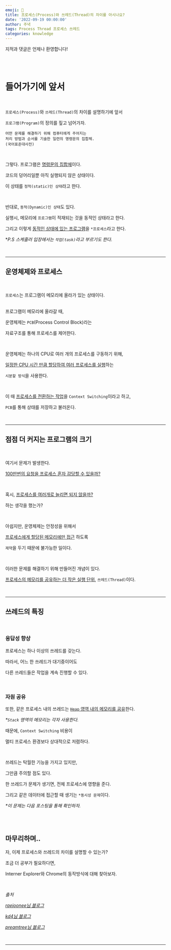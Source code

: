 ```yaml
---
emoji: 🔮
title: 프로세스(Process)와 쓰레드(Thread)의 차이를 아시나요?
date: '2022-09-19 00:00:00'
author: 주녁
tags: Process Thread 프로세스 쓰레드
categories: knowledge
---
```


지적과 댓글은 언제나 환영합니다!

<br/><br/>

# 들어가기에 앞서

<br>

`프로세스(Process)`와 `쓰레드(Thread)`의 차이를 설명하기에 앞서

`프로그램(Program)`의 정의를 짚고 넘어가자.

    어떤 문제를 해결하기 위해 컴퓨터에게 주어지는 
    처리 방법과 순서를 기술한 일련의 명령문의 집합체.
    (국어표준대사전)

<br>

그렇다. 프로그램은 <u>명령문의 집합체</u>이다. 

코드의 덩어리일뿐 아직 실행되지 않은 상태이다. 

이 상태를 `정적(static)인 상태`라고 한다.

<br>

반대로, `동적(Dynamic)인 상태`도 있다.

실행시, 메모리에 `프로그램`이 적재되는 것을 동적인 상태라고 한다. 

그리고 이렇게 <u>동적인 상태에 있는 프로그램</u>을 `*프로세스`라고 한다.

*_P.S 스케줄러 입장에서는 `작업(task)`라고 부르기도 한다._

<br/>

---
## **운영체제와 프로세스**

<br/>

`프로세스`는 프로그램이 메모리에 올라가 있는 상태이다.

<br>
프로그램이 메모리에 올라갈 때, 

운영체제는 `PCB`(Process Control Block)라는 

자료구조를 통해 프로세스를 제어한다.

<br>

운영체제는 하나의 CPU로 여러 개의 프로세스를 구동하기 위해,

<u>일정한 CPU 시간 만큼 할당하여 여러 프로세스를 실행</u>하는

 `시분할 방식`을 사용한다.

<br>

이 때 <u>프로세스를 전환하는 작업</u>을 `Context Switching`이라고 하고, 

`PCB`를 통해 상태를 저장하고 불러온다.

<br>

---
## 점점 더 커지는 프로그램의 크기

<br>

여기서 문제가 발생한다.

<u>100만번의 요청을 프로세스 혼자 감당할 수 있을까?</u>

<br>

혹시, <u>프로세스를 여러개로 늘리면 되지 않을까?</u> 

하는 생각을 했는가?

<br>

아쉽지만, 운영체제는 안정성을 위해서 

<u>프로세스에게 할당된 메모리에만 접근</u> 하도록 

`제약`을 두기 때문에 불가능한 일이다.

<br>

이러한 문제를 해결하기 위해 만들어진 개념이 있다.

<u>프로세스의 메모리를 공유하는 더 작은 실행 단위</u>, `쓰레드(Thread)`이다.

<br>

---
## **쓰레드의 특징**

<br>

### **응답성 향상**

프로세스는 하나 이상의 쓰레드를 갖는다.

따라서, 어느 한 쓰레드가 대기중이어도 

다른 쓰레드들은 작업을 계속 진행할 수 있다.

<br>

### **자원 공유**

또한, 같은 프로세스 내의 쓰레드는 <u>`Heap` 영역 내의 메모리를 공유</u>한다. 

_*`Stack` 영역의 메모리는 각자 사용한다._

때문에, `Context Switching` 비용이 

멀티 프로세스 환경보다 상대적으로 저렴하다.

<br>

쓰레드는 탁월한 기능을 가지고 있지만,

그만큼 주의할 점도 있다.

한 쓰레드가 문제가 생기면, 전체 프로세스에 영향을 준다.

그리고 같은 데이터에 접근할 때 생기는 `*동시성 문제`이다.

_*이 문제는 다음 포스팅을 통해 확인하자._


<br/><br/>

## **마무리하며..**

자, 이제 프로세스와 쓰레드의 차이를 설명할 수 있는가?

조금 더 공부가 필요하다면, 

Interner Explorer와 Chrome의 동작방식에 대해 찾아보자.

<br>

_출처_

_[raejoonee님 블로그](https://velog.io/@raejoonee/프로세스와-스레드의-차이)_

_[kd4님 블로그](https://brunch.co.kr/@kd4/3)_

_[preamtree님 블로그](https://preamtree.tistory.com/10)_

<br/>

---

```toc

```
